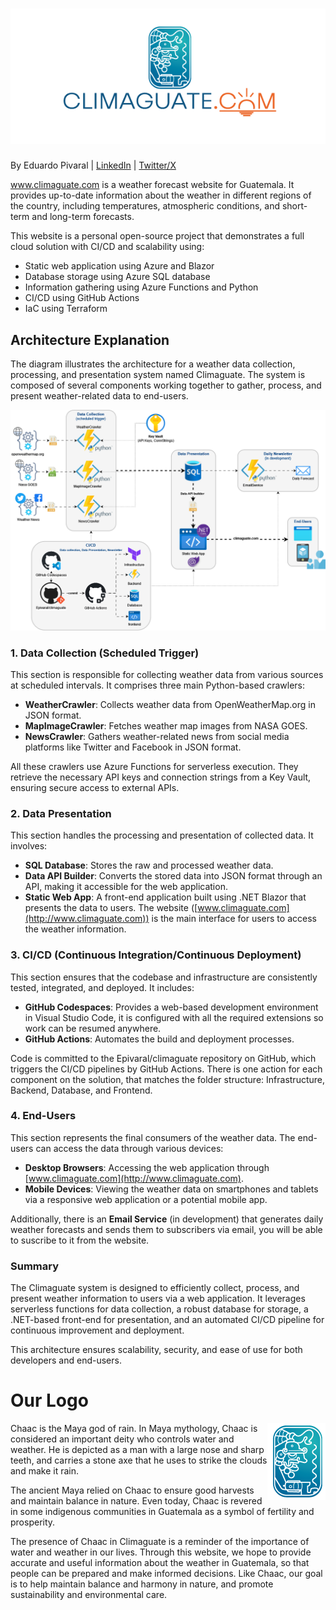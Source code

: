 # ![Climaguate logo](/frontend/Client/wwwroot/images/logo.png)
By Eduardo Pivaral | <a href="https://www.linkedin.com/in/eduardo-pivaral/" target="_blank">LinkedIn</a> | <a href="https://x.com/Edu_Pivaral" target="_blank">Twitter/X</a>

<a href="https://climaguate.com/" target="_blank">www.climaguate.com</a> is a weather forecast website for Guatemala.
It provides up-to-date information about the weather in different regions of the country, including temperatures, atmospheric conditions, and short-term and long-term forecasts.

This website is a personal open-source project that demonstrates a full cloud solution with CI/CD and scalability using:
- Static web application using Azure and Blazor
- Database storage using Azure SQL database
- Information gathering using Azure Functions and Python
- CI/CD using GitHub Actions
- IaC using Terraform


## Architecture Explanation

The diagram illustrates the architecture for a weather data collection, processing, and presentation system named Climaguate. The system is composed of several components working together to gather, process, and present weather-related data to end-users. 

![Climaguate Architecture Diagram](climaguate.png)

### 1. Data Collection (Scheduled Trigger)
This section is responsible for collecting weather data from various sources at scheduled intervals. It comprises three main Python-based crawlers:

- **WeatherCrawler**: Collects weather data from OpenWeatherMap.org in JSON format.
- **MapImageCrawler**: Fetches weather map images from NASA GOES.
- **NewsCrawler**: Gathers weather-related news from social media platforms like Twitter and Facebook in JSON format.

All these crawlers use Azure Functions for serverless execution. They retrieve the necessary API keys and connection strings from a Key Vault, ensuring secure access to external APIs.

### 2. Data Presentation
This section handles the processing and presentation of collected data. It involves:

- **SQL Database**: Stores the raw and processed weather data.
- **Data API Builder**: Converts the stored data into JSON format through an API, making it accessible for the web application.
- **Static Web App**: A front-end application built using .NET Blazor that presents the data to users. The website ([www.climaguate.com](http://www.climaguate.com)) is the main interface for users to access the weather information.

### 3. CI/CD (Continuous Integration/Continuous Deployment)
This section ensures that the codebase and infrastructure are consistently tested, integrated, and deployed. It includes:

- **GitHub Codespaces**: Provides a web-based development environment in Visual Studio Code, it is configured with all the required extensions so work can be resumed anywhere.
- **GitHub Actions**: Automates the build and deployment processes.

Code is committed to the Epivaral/climaguate repository on GitHub, which triggers the CI/CD pipelines by GitHub Actions.
There is one action for each component on the solution, that matches the folder structure: Infrastructure, Backend, Database, and Frontend.

### 4. End-Users
This section represents the final consumers of the weather data. The end-users can access the data through various devices:

- **Desktop Browsers**: Accessing the web application through [www.climaguate.com](http://www.climaguate.com).
- **Mobile Devices**: Viewing the weather data on smartphones and tablets via a responsive web application or a potential mobile app.

Additionally, there is an **Email Service** (in development) that generates daily weather forecasts and sends them to subscribers via email, you will be able to suscribe to it from the website.

### Summary
The Climaguate system is designed to efficiently collect, process, and present weather information to users via a web application. It leverages serverless functions for data collection, a robust database for storage, a .NET-based front-end for presentation, and an automated CI/CD pipeline for continuous improvement and deployment. 

This architecture ensures scalability, security, and ease of use for both developers and end-users.


# Our Logo
<img src="/frontend/Client/wwwroot/images/chaac.png" alt="Image Description" align="right"/>
Chaac is the Maya god of rain. In Maya mythology, Chaac is considered an important deity who controls water and weather. He is depicted as a man with a large nose and sharp teeth, and carries a stone axe that he uses to strike the clouds and make it rain.

The ancient Maya relied on Chaac to ensure good harvests and maintain balance in nature. Even today, Chaac is revered in some indigenous communities in Guatemala as a symbol of fertility and prosperity.

The presence of Chaac in Climaguate is a reminder of the importance of water and weather in our lives. Through this website, we hope to provide accurate and useful information about the weather in Guatemala, so that people can be prepared and make informed decisions. 
Like Chaac, our goal is to help maintain balance and harmony in nature, and promote sustainability and environmental care.
